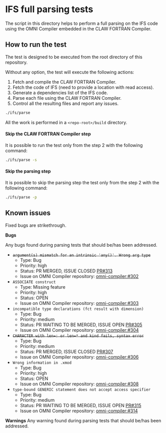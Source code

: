 # IFS full parsing tests
The script in this directory helps to perform a full parsing on the IFS
code using the OMNI Compiler embedded in the CLAW FORTRAN Compiler.

## How to run the test
The test is designed to be executed from the root directory of this repository.

Without any option, the test will execute the following actions:
1) Fetch and compile the CLAW FORTRAN Compiler.
2) Fetch the code of IFS (need to provide a location with read access).
3) Generate a dependencies list of the IFS code.
4) Parse each file using the CLAW FORTRAN Compiler.
5) Control all the resulting files and report any issues.

```bash
./ifs/parse
```

All the work is performed in a `<repo-root>/build` directory.

#### Skip the CLAW FORTRAN Compiler step
It is possible to run the test only from the step 2 with the following command:
```bash
./ifs/parse -s
```

#### Skip the parsing step
It is possible to skip the parsing step the test only from the step 2 with the following command:
```bash
./ifs/parse -p
```

## Known issues
Fixed bugs are strikethrough.

**Bugs**

Any bugs found during parsing tests that should be/has been addressed.

* ~~`argument(s) mismatch for an intrinsic 'any()'. Wrong arg type`~~
  * Type: Bug
  * Priority: high
  * Status: PR MERGED, ISSUE CLOSED [PR#313](https://github.com/omni-compiler/omni-compiler/pull/313)
  * Issue on OMNI Compiler repository: [omni-compiler:#302](https://github.com/omni-compiler/omni-compiler/issues/302)
* `ASSOCIATE construct`
  * Type: Missing feature
  * Priority: high
  * Status: OPEN
  * Issue on OMNI Compiler repository: [omni-compiler:#303](https://github.com/omni-compiler/omni-compiler/issues/303)
* `incompatible type declarations (fct result with dimension)`
  * Type: Bug
  * Priority: medium
  * Status: PR WAITING TO BE MERGED, ISSUE OPEN [PR#305](https://github.com/omni-compiler/omni-compiler/pull/305)
  * Issue on OMNI Compiler repository: [omni-compiler:#304](https://github.com/omni-compiler/omni-compiler/issues/304)
* ~~`CHARACTER with len=: or len=* and kind fails, syntax error`~~
  * Type: Bug
  * Priority: medium
  * Status: PR MERGED, ISSUE CLOSED [PR#307](https://github.com/omni-compiler/omni-compiler/pull/307)
  * Issue on OMNI Compiler repository: [omni-compiler:#306](https://github.com/omni-compiler/omni-compiler/issues/306)
* `Wrong information in .xmod`
  * Type: Bug
  * Priority: high
  * Status: OPEN
  * Issue on OMNI Compiler repository: [omni-compiler:#308](https://github.com/omni-compiler/omni-compiler/issues/308)
* `type-bound GENERIC statement does not accept access specifier`
  * Type: Bug
  * Priority: medium
  * Status: PR WAITING TO BE MERGED, ISSUE OPEN [PR#315](https://github.com/omni-compiler/omni-compiler/pull/315)
  * Issue on OMNI Compiler repository: [omni-compiler:#314](https://github.com/omni-compiler/omni-compiler/issues/314)


**Warnings**
  Any warning found during parsing tests that should be/has been addressed.
